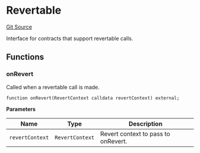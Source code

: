 # Revertable
[Git Source](https://github.com/zeta-chain/protocol-contracts/blob/317e9a168aa19dc31b1217eef2a50dbf71ae4d80/contracts/Revert.sol)

Interface for contracts that support revertable calls.


## Functions
### onRevert

Called when a revertable call is made.


```solidity
function onRevert(RevertContext calldata revertContext) external;
```
**Parameters**

|Name|Type|Description|
|----|----|-----------|
|`revertContext`|`RevertContext`|Revert context to pass to onRevert.|


